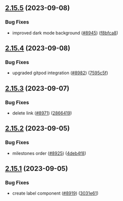 ## [2.15.5](https://github.com/EddieHubCommunity/BioDrop/compare/v2.15.4...v2.15.5) (2023-09-08)


### Bug Fixes

* improved dark mode background ([#8945](https://github.com/EddieHubCommunity/BioDrop/issues/8945)) ([f8bfca8](https://github.com/EddieHubCommunity/BioDrop/commit/f8bfca8b2ac6911650e7e921f9796520ecc2fab4))



## [2.15.4](https://github.com/EddieHubCommunity/BioDrop/compare/v2.15.3...v2.15.4) (2023-09-08)


### Bug Fixes

* upgraded gitpod integration ([#8982](https://github.com/EddieHubCommunity/BioDrop/issues/8982)) ([7595c5f](https://github.com/EddieHubCommunity/BioDrop/commit/7595c5fa8257e3ed957c97f87661678971d76d4c))



## [2.15.3](https://github.com/EddieHubCommunity/BioDrop/compare/v2.15.2...v2.15.3) (2023-09-07)


### Bug Fixes

* delete link ([#8971](https://github.com/EddieHubCommunity/BioDrop/issues/8971)) ([2866419](https://github.com/EddieHubCommunity/BioDrop/commit/2866419dd19b438801b3baecb3f001aed0e1c279))



## [2.15.2](https://github.com/EddieHubCommunity/BioDrop/compare/v2.15.1...v2.15.2) (2023-09-05)


### Bug Fixes

* milestones order ([#8925](https://github.com/EddieHubCommunity/BioDrop/issues/8925)) ([4deb4f8](https://github.com/EddieHubCommunity/BioDrop/commit/4deb4f8cef7d8ceb4b70a03816e0fa2f88a2f649))



## [2.15.1](https://github.com/EddieHubCommunity/BioDrop/compare/v2.15.0...v2.15.1) (2023-09-05)


### Bug Fixes

* create label component ([#8919](https://github.com/EddieHubCommunity/BioDrop/issues/8919)) ([3031e61](https://github.com/EddieHubCommunity/BioDrop/commit/3031e61ff8058255b21b804aa4c402fa0df1db8f))



